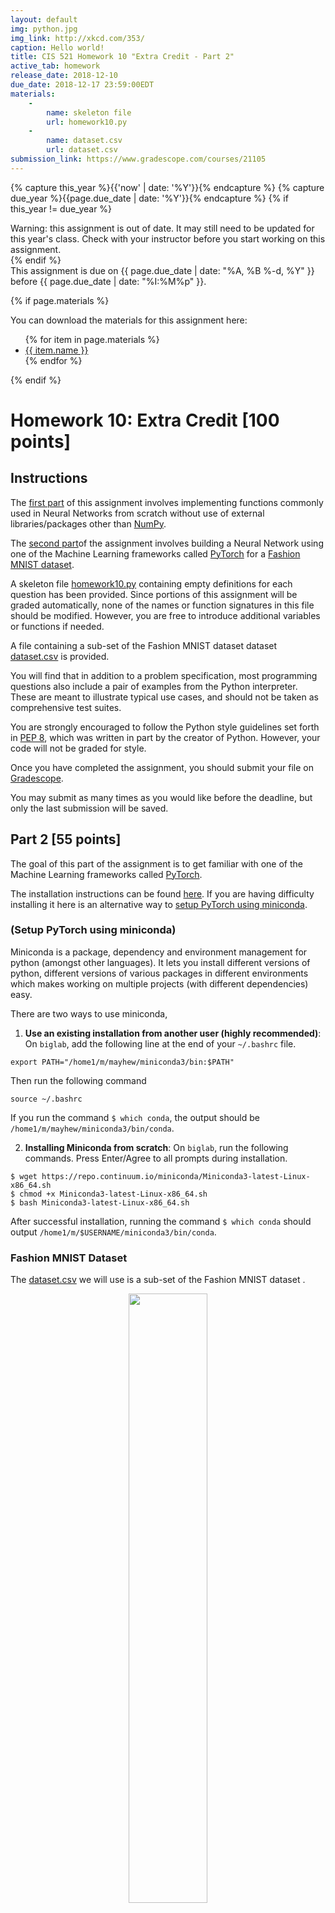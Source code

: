 ```yaml
---
layout: default
img: python.jpg
img_link: http://xkcd.com/353/
caption: Hello world!
title: CIS 521 Homework 10 "Extra Credit - Part 2"
active_tab: homework
release_date: 2018-12-10
due_date: 2018-12-17 23:59:00EDT
materials:
    - 
        name: skeleton file
        url: homework10.py 
    - 
        name: dataset.csv
        url: dataset.csv 
submission_link: https://www.gradescope.com/courses/21105
---
```


<!-- Check whether the assignment is up to date -->
{% capture this_year %}{{'now' | date: '%Y'}}{% endcapture %}
{% capture due_year %}{{page.due_date | date: '%Y'}}{% endcapture %}
{% if this_year != due_year %} 
<div class="alert alert-danger">
Warning: this assignment is out of date.  It may still need to be updated for this year's class.  Check with your instructor before you start working on this assignment.
</div>
{% endif %}
<!-- End of check whether the assignment is up to date -->


<div class="alert alert-info">
This assignment is due on {{ page.due_date | date: "%A, %B %-d, %Y" }} before {{ page.due_date | date: "%I:%M%p" }}. 
</div>

{% if page.materials %}
<div class="alert alert-info">
You can download the materials for this assignment here:
<ul>
{% for item in page.materials %}
<li><a href="{{item.url}}">{{ item.name }}</a></li>
{% endfor %}
</ul>
</div>
{% endif %}



Homework 10: Extra Credit [100 points]
=============================================================

## <a name="instructions"></a> Instructions


The [first part](#part_1) of this assignment involves implementing functions commonly used in Neural Networks from scratch without use of external libraries/packages other than [NumPy](http://www.numpy.org).

The [second part](#part_2)of the assignment involves building a Neural Network using one of the Machine Learning frameworks called [PyTorch](https://pytorch.org) for a [Fashion MNIST dataset](https://github.com/zalandoresearch/fashion-mnist).

A skeleton file [homework10.py](homework10.py) containing empty definitions for each question has been provided. Since portions of this assignment will be graded automatically, none of the names or function signatures in this file should be modified. However, you are free to introduce additional variables or functions if needed.

A file containing a sub-set of the Fashion MNIST dataset dataset [dataset.csv](dataset.csv) is provided. 

You will find that in addition to a problem specification, most programming questions also include a pair of examples from the Python interpreter. These are meant to illustrate typical use cases, and should not be taken as comprehensive test suites.

You are strongly encouraged to follow the Python style guidelines set forth in [PEP 8](http://www.python.org/dev/peps/pep-0008/), which was written in part by the creator of Python. However, your code will not be graded for style.

Once you have completed the assignment, you should submit your file on [Gradescope]({{page.submission_link}}).

You may submit as many times as you would like before the deadline, but only the last submission will be saved. 



## <a name="part_2"></a> Part 2 [55 points]

The goal of this part of the assignment is to get familiar with one of the Machine Learning frameworks called [PyTorch](https://pytorch.org). 

The installation instructions can be found [here](https://pytorch.org/get-started/locally/). If you are having difficulty installing it here is an alternative way to  [setup PyTorch using miniconda](#setup).


### <a name="setup"></a>  (Setup PyTorch using miniconda)
Miniconda is a package, dependency and environment management for python (amongst other languages). It lets you install different versions of python, different versions of various packages in different environments which makes working on multiple projects (with different dependencies) easy.

There are two ways to use miniconda,

1. **Use an existing installation from another user (highly recommended)**: On ```biglab```, add the following line at the end of your ```~/.bashrc``` file.
```
export PATH="/home1/m/mayhew/miniconda3/bin:$PATH"
```
Then run the following command
```
source ~/.bashrc
```
If you run the command ```$ which conda```, the output should be ```/home1/m/mayhew/miniconda3/bin/conda```.

2. **Installing Miniconda from scratch**: On ```biglab```, run the following commands. Press Enter/Agree to all prompts during installation.
```
$ wget https://repo.continuum.io/miniconda/Miniconda3-latest-Linux-x86_64.sh
$ chmod +x Miniconda3-latest-Linux-x86_64.sh
$ bash Miniconda3-latest-Linux-x86_64.sh
```
After successful installation, running the command ```$ which conda``` should output ```/home1/m/$USERNAME/miniconda3/bin/conda```.



### Fashion MNIST Dataset


The [dataset.csv](dataset.csv) we will use is a sub-set of the Fashion MNIST dataset . 


<p align="center">
<img src="fashion-mnist-sprite.png" class="img-responsive" width="50%" height="50%"/>
</p>

<p align="center">
<img src="embedding.gif" class="img-responsive" width="50%" height="50%"/>
</p>

The dataset contains 28x28 greyscale images, where each image has a label from one of 10 classes:

| Label | Description |
| --- | --- |
| 0 | T-shirt/top |
| 1 | Trouser |
| 2 | Pullover |
| 3 | Dress |
| 4 | Coat |
| 5 | Sandal |
| 6 | Shirt |
| 7 | Sneaker |
| 8 | Bag |
| 9 | Ankle boot |




#### Part 2.1 [5 points]

Parse the data in `__init__(self, file_path)` of `MyDataset` class as `self.X` and `self.Y` variables. 
The shape of `self.X` is supposed to be (?, 1, 28, 28) and `self.Y` is supposed to be (?,). Each line in the file corresponds 
to a label and an image, where label is in first column and the remaining columns (pixel 1...pixel 784) are image pixels.  
You should expect something as follows when dataset is loaded:

```python
>>> import matplotlib.pyplot as plt
>>> classes = ['T-Shirt', 'Trouser', 'Pullover', 'Dress', 'Coat', 'Sandal', 'Shirt', 'Sneaker', 'Bag', 'Ankle Boot']
>>> dataset = MyDataset('dataset.csv')
>>> print(dataset.X.shape)
(?, 1, 28, 28)
>>> print(dataset.Y.shape)
(?, )
>>> index = 0
>>> print(classes[dataset.Y[index]])
Pullover
>>> image = dataset.X[index]
>>> print(image.shape)
(1, 28, 28)
>>> plt.imshow(image.reshape(28, 28), cmap='gray')
>>> plt.title(classes[dataset.Y[index])
>>> plt.show()
```
<p align="center">
<img src="sample_image.png" class="img-responsive" width="50%" height="50%"/>
</p>


    
#### Part 2.2 [50 points]

Fill in  `__init__(self)` and  `forward(self, x)` of `MyModel` class to implement architecture of your choice. 

We suggest starting from a Fully-Connected Network with a single hidden layer and developing your implementation to a Convolutional Neural Network. You can see performance of different architectures for this dataset [here](https://github.com/zalandoresearch/fashion-mnist/blob/master/README.md#Benchmark)
 
There are many tutorials online for you to use, for instance here [blog post](http://adventuresinmachinelearning.com/pytorch-tutorial-deep-learning/) that builds a Fully-Connected Network with 2 hidden layers. 

We provide code used for training, so your output should be something like:
```text
Epoch : 1/5, Iteration : 100/?,  Loss: 0.4771
Epoch : 1/5, Iteration : 200/?,  Loss: 0.3591
...
Epoch : 5/5, Iteration : ?/?,  Loss: 0.3591
```

You will be evaluated on the reserved test dataset in terms of Accuracy and F1-score. 


## 3. Feedback [0 points]

1. **[0 points]** Approximately how long did you spend on this assignment?
2. **[0 points]** Which aspects of this assignment did you find most challenging? Were there any significant stumbling blocks?
3. **[0 points]**  Which aspects of this assignment did you like? Is there anything you would have changed?